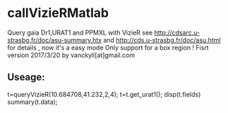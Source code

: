 # callVizieRMatlab
 Query gaia Dr1,URAT1 and PPMXL with VizieR
 see http://cdsarc.u-strasbg.fr/doc/asu-summary.htx
 and http://cds.u-strasbg.fr/doc/asu.html
 for details , now it's a easy mode
Only support for a box region !
Fisrt version 2017/3/20 by vanckyli[at]gmail.com
## Useage:
t=queryVizieR(10.684708,41.232,2,4);
t=t.get_urat1();
disp(t.fields)
summary(t.data);